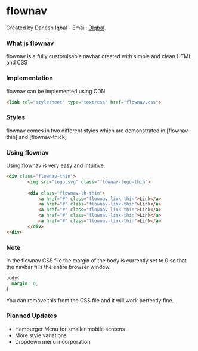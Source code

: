 # flownav

Created by Danesh Iqbal - Email: [DIqbal](mailto:daneshiqbal95@hotmail.co.uk?Subject=Github%20flownav).

### What is flownav
<p>flownav is a fully customisable navbar created with simple and clean HTML and CSS</p>

### Implementation
<p>flownav can be implemented using CDN</p>

```html
<link rel="stylesheet" type="text/css" href="flownav.css">
```

### Styles
flownav comes in two different styles which are demonstrated in [flownav-thin] and [flownav-thick]

### Using flownav
<p>Using flownav is very easy and intuitive.</p>
  
```html
<div class="flownav-thin">
		<img src="logo.svg" class="flownav-logo-thin">
		
		<div class="flownav-lh-thin">
			<a href="#" class="flownav-link-thin">Link</a>
			<a href="#" class="flownav-link-thin">Link</a>
			<a href="#" class="flownav-link-thin">Link</a>
			<a href="#" class="flownav-link-thin">Link</a>
			<a href="#" class="flownav-link-thin">Link</a>
		</div>
</div>
```

### Note

<p>In the flownav CSS file the margin of the body is currently set to 0 so that the navbar fills the entire browser window.</p>

```CSS
body{
  margin: 0;
}
```

<p>You can remove this from the CSS file and it will work perfectly fine.</p>


### Planned Updates
- Hamburger Menu for smaller mobile screens
- More style variations
- Dropdown menu incorporation
